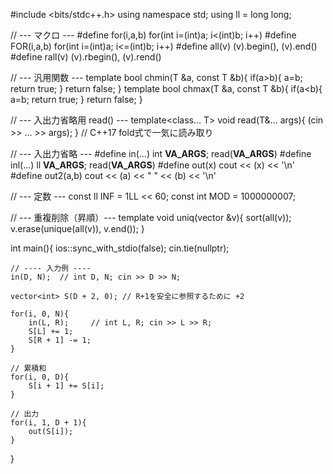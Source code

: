 #include <bits/stdc++.h>
using namespace std;
using ll = long long;

// --- マクロ ---
#define for(i,a,b) for(int i=(int)a; i<(int)b; i++)
#define FOR(i,a,b) for(int i=(int)a; i<=(int)b; i++)
#define all(v) (v).begin(), (v).end()
#define rall(v) (v).rbegin(), (v).rend()

// --- 汎用関数 ---
template<class T> bool chmin(T &a, const T &b){ if(a>b){ a=b; return true; } return false; }
template<class T> bool chmax(T &a, const T &b){ if(a<b){ a=b; return true; } return false; }

// --- 入出力省略用 read() ---
template<class... T>
void read(T&... args){ (cin >> ... >> args); }  // C++17 fold式で一気に読み取り

// --- 入出力省略 ---
#define in(...) int __VA_ARGS__; read(__VA_ARGS__)
#define inl(...) ll __VA_ARGS__; read(__VA_ARGS__)
#define out(x) cout << (x) << '\n'
#define out2(a,b) cout << (a) << " " << (b) << '\n'

// --- 定数 ---
const ll INF = 1LL << 60;
const int MOD = 1000000007;

// --- 重複削除（昇順）---
template <class T>
void uniq(vector<T> &v){
    sort(all(v));
    v.erase(unique(all(v)), v.end());
}

int main(){
    ios::sync_with_stdio(false);
    cin.tie(nullptr);

    // ---- 入力例 ----
    in(D, N);  // int D, N; cin >> D >> N;

    vector<int> S(D + 2, 0); // R+1を安全に参照するために +2

    for(i, 0, N){
        in(L, R);     // int L, R; cin >> L >> R;
        S[L] += 1;
        S[R + 1] -= 1;
    }

    // 累積和
    for(i, 0, D){
        S[i + 1] += S[i];
    }

    // 出力
    for(i, 1, D + 1){
        out(S[i]);
    }
}
